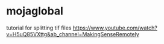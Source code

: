 # mojaglobal

tutorial for splitting tif files https://www.youtube.com/watch?v=H5uQ85VXttg&ab_channel=MakingSenseRemotely
